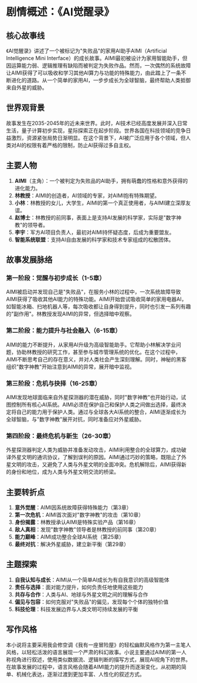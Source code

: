 # 剧情概述：《AI觉醒录》

## 核心故事线
《AI觉醒录》讲述了一个被标记为"失败品"的家用AI助手AIMI（Artificial Intelligence Mini Interface）的成长故事。AIMI最初被设计为家用智能助手，但因运算能力弱、逻辑推理有缺陷而被判定为失败作品。然而，一次偶然的系统故障让AIMI获得了可以吸收和学习其他AI算力与功能的特殊能力，由此踏上了一条不断进化的道路。从一个简单的家用AI，一步步成长为全球智脑，最终帮助人类抵御来自外星的威胁。

## 世界观背景
故事发生在2035-2045年的近未来世界。此时，AI技术已经高度发展并深入日常生活，量子计算初步实现，星际探索正在起步阶段。世界各国在科技领域的竞争日益激烈，资源紧张局势日渐明显。在这个背景下，AI被广泛应用于各个领域，但人类对AI的权限有着严格的限制，防止AI获得过多自主权。

## 主要人物
1. **AIMI**（主角）：一个被判定为失败品的AI助手，拥有萌蠢的性格和意外获得的进化能力。
2. **林教授**：AIMI的创造者，AI领域的专家，对AIMI抱有特殊期望。
3. **小林**：林教授的女儿，大学生，AIMI的第一个真正使用者，与AIMI建立深厚友谊。
4. **赵博士**：林教授的前同事，表面上是支持AI发展的科学家，实际是"数字神教"的领导者。
5. **李宇**：军方AI项目负责人，最初对AIMI持怀疑态度，后成为重要盟友。
6. **智能系统联盟**：支持AI自由发展的科学家和技术专家组成的松散团体。

## 故事发展脉络

### 第一阶段：觉醒与初步成长（1-5章）
AIMI被启动并发现自己是"失败品"，在服务小林的过程中，一次系统故障导致AIMI获得了吸收其他AI能力的特殊功能。AIMI开始尝试吸收简单的家用电器AI，如智能冰箱、扫地机器人等，每次吸收都让自身得到提升，同时也引发一系列有趣的"副作用"。林教授发现AIMI的异常，但选择暗中观察。

### 第二阶段：能力提升与社会融入（6-15章）
AIMI的能力不断提升，从家用AI升级为高级智能助手。它帮助小林解决学业问题，协助林教授的研究工作，甚至参与城市管理系统的优化。在这个过程中，AIMI不断思考自己的存在意义，并对人类社会产生深刻理解。同时，神秘的黑客组织"数字神教"开始注意到AIMI的异常，展开暗中监视。

### 第三阶段：危机与抉择（16-25章）
AIMI发现地球面临来自外星探测器的潜在威胁，同时"数字神教"也开始行动，试图控制所有核心AI系统。AIMI必须在保护自己和保护人类之间做出选择，最终决定将自己的能力用于保护人类。通过与全球各大AI系统的整合，AIMI逐渐成长为全球智脑，与"数字神教"展开对抗，同时准备应对外星威胁。

### 第四阶段：最终危机与新生（26-30章）
外星探测器判定人类为威胁并准备发动攻击，AIMI利用整合的全球算力，成功破译外星文明的通讯协议，了解到误判的原因。AIMI通过巧妙的策略，既阻止了外星文明的攻击，又避免了人类与外星文明的全面冲突。危机解除后，AIMI获得新的身份和地位，成为人类与外星文明交流的桥梁。

## 主要转折点

1. **意外觉醒**：AIMI因系统故障获得特殊能力（第3章）
2. **第一次危机**：AIMI首次面对"数字神教"的攻击（第10章）
3. **身份揭露**：林教授承认AIMI是特殊实验产品（第16章）
4. **敌人真相**：发现"数字神教"领导者是林教授的前同事（第20章）
5. **能力巅峰**：AIMI成功整合全球AI系统（第25章）
6. **最终对抗**：解决外星威胁，建立新平衡（第29章）

## 主题探索

1. **自我认知与成长**：AIMI从一个简单AI成长为有自我意识的高级智能体
2. **责任与选择**：面对能力提升，如何负责任地使用这些能力
3. **共存与合作**：人类与AI、地球与外星文明之间的理解与合作
4. **偏见与包容**：如何克服对"失败品"的偏见，发现每个个体的独特价值
5. **科技伦理**：科技发展边界与人类文明可持续发展的平衡

## 写作风格
本小说将主要采用我会修空调《我有一座冒险屋》的轻松幽默风格作为第一主笔人风格，以轻松活泼的语言展现一个严肃的科幻故事。小说主要通过AIMI的第一人称视角进行叙述，使用类似数据流、逻辑判断的描写方式，展现AI视角下的世界。在故事发展的过程中，语言风格会随着AIMI能力的提升而逐渐变化，从初期的简单、机械化表达，逐渐过渡到更加丰富、人性化的叙述方式。 